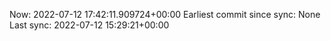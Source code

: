 Now: 2022-07-12 17:42:11.909724+00:00 Earliest commit since sync: None Last sync: 2022-07-12 15:29:21+00:00
